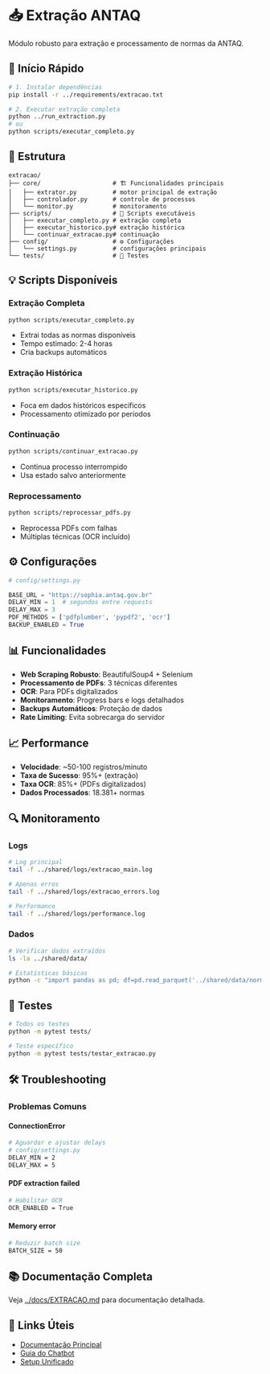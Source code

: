 # 📥 Extração ANTAQ

Módulo robusto para extração e processamento de normas da ANTAQ.

## 🚀 Início Rápido

```bash
# 1. Instalar dependências
pip install -r ../requirements/extracao.txt

# 2. Executar extração completa
python ../run_extraction.py
# ou
python scripts/executar_completo.py
```

## 📁 Estrutura

```
extracao/
├── core/                    # 🏗️ Funcionalidades principais
│   ├── extrator.py          # motor principal de extração
│   ├── controlador.py       # controle de processos
│   └── monitor.py           # monitoramento
├── scripts/                 # 🚀 Scripts executáveis
│   ├── executar_completo.py # extração completa
│   ├── executar_historico.py# extração histórica
│   └── continuar_extracao.py# continuação
├── config/                  # ⚙️ Configurações
│   └── settings.py          # configurações principais
└── tests/                   # 🧪 Testes
```

## 💡 Scripts Disponíveis

### Extração Completa
```bash
python scripts/executar_completo.py
```
- Extrai todas as normas disponíveis
- Tempo estimado: 2-4 horas
- Cria backups automáticos

### Extração Histórica
```bash
python scripts/executar_historico.py
```
- Foca em dados históricos específicos
- Processamento otimizado por períodos

### Continuação
```bash
python scripts/continuar_extracao.py
```
- Continua processo interrompido
- Usa estado salvo anteriormente

### Reprocessamento
```bash
python scripts/reprocessar_pdfs.py
```
- Reprocessa PDFs com falhas
- Múltiplas técnicas (OCR incluído)

## ⚙️ Configurações

```python
# config/settings.py

BASE_URL = "https://sophia.antaq.gov.br"
DELAY_MIN = 1  # segundos entre requests
DELAY_MAX = 3
PDF_METHODS = ['pdfplumber', 'pypdf2', 'ocr']
BACKUP_ENABLED = True
```

## 📊 Funcionalidades

- **Web Scraping Robusto**: BeautifulSoup4 + Selenium
- **Processamento de PDFs**: 3 técnicas diferentes
- **OCR**: Para PDFs digitalizados
- **Monitoramento**: Progress bars e logs detalhados
- **Backups Automáticos**: Proteção de dados
- **Rate Limiting**: Evita sobrecarga do servidor

## 📈 Performance

- **Velocidade**: ~50-100 registros/minuto
- **Taxa de Sucesso**: 95%+ (extração)
- **Taxa OCR**: 85%+ (PDFs digitalizados)
- **Dados Processados**: 18.381+ normas

## 🔍 Monitoramento

### Logs
```bash
# Log principal
tail -f ../shared/logs/extracao_main.log

# Apenas erros
tail -f ../shared/logs/extracao_errors.log

# Performance
tail -f ../shared/logs/performance.log
```

### Dados
```bash
# Verificar dados extraídos
ls -la ../shared/data/

# Estatísticas básicas
python -c "import pandas as pd; df=pd.read_parquet('../shared/data/normas_antaq_completo.parquet'); print(f'Total: {len(df):,} normas')"
```

## 🧪 Testes

```bash
# Todos os testes
python -m pytest tests/

# Teste específico
python -m pytest tests/testar_extracao.py
```

## 🛠️ Troubleshooting

### Problemas Comuns

#### ConnectionError
```bash
# Aguardar e ajustar delays
# config/settings.py
DELAY_MIN = 2
DELAY_MAX = 5
```

#### PDF extraction failed
```bash
# Habilitar OCR
OCR_ENABLED = True
```

#### Memory error
```bash
# Reduzir batch size
BATCH_SIZE = 50
```

## 📚 Documentação Completa

Veja [../docs/EXTRACAO.md](../docs/EXTRACAO.md) para documentação detalhada.

## 🔗 Links Úteis

- [Documentação Principal](../README.md)
- [Guia do Chatbot](../docs/CHATBOT.md)
- [Setup Unificado](../setup.py)